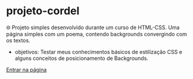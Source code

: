 # projeto-cordel
 🌐 Projeto simples desenvolvido durante um curso de HTML-CSS.
 Uma página simples com um poema, contendo backgrounds convergindo com os textos.
 - objetivos: Testar meus conhecimentos básicos de estilização CSS e alguns conceitos de posicionamento de Backgrounds. 

 <a href="https://filipemartins-dev.github.io/projeto-cordel/">Entrar na página</a>